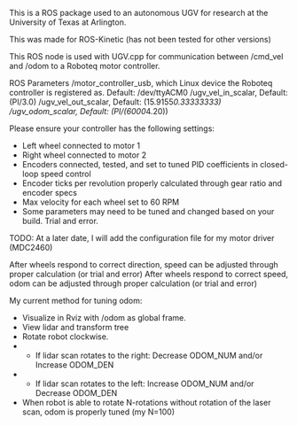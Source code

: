 This is a ROS package used to an autonomous UGV for research at the University of Texas at Arlington.

This was made for ROS-Kinetic (has not been tested for other versions)

This ROS node is used with UGV.cpp for communication between /cmd_vel and /odom to a Roboteq motor controller.

ROS Parameters
	/motor_controller_usb, which Linux device the Roboteq controller is registered as. Default: /dev/ttyACM0
        /ugv_vel_in_scalar, Default: (PI/3.0)
        /ugv_vel_out_scalar, Default: (15.9155*0.33333333)
        /ugv_odom_scalar, Default: (PI/(6000*4.20))
        
Please ensure your controller has the following settings:
* Left wheel connected to motor 1
* Right wheel connected to motor 2
* Encoders connected, tested, and set to tuned PID coefficients in closed-loop speed control
* Encoder ticks per revolution properly calculated through gear ratio and encoder specs
* Max velocity for each wheel set to 60 RPM
* Some parameters may need to be tuned and changed based on your build. Trial and error.

TODO: At a later date, I will add the configuration file for my motor driver (MDC2460)

After wheels respond to correct direction, speed can be adjusted through proper calculation (or trial and error)
After wheels respond to correct speed, odom can be adjusted through proper calculation (or trial and error)

My current method for tuning odom:
* Visualize in Rviz with /odom as global frame.
* View lidar and transform tree
* Rotate robot clockwise.
* * If lidar scan rotates to the right: Decrease ODOM_NUM and/or Increase ODOM_DEN
* * If lidar scan rotates to the left:  Increase ODOM_NUM and/or Decrease ODOM_DEN
* When robot is able to rotate N-rotations without rotation of the laser scan, odom is properly tuned (my N=100)
